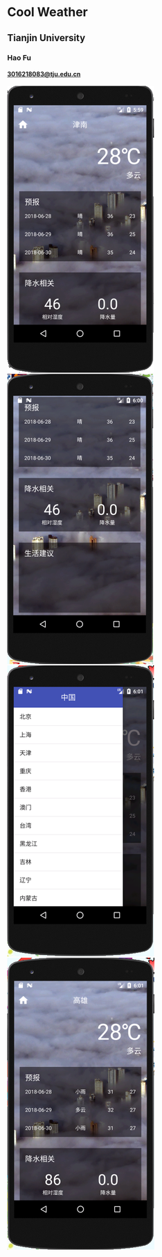 # Cool Weather
## Tianjin University
### Hao Fu
#### 3016218083@tju.edu.cn
![image](1.png)
![image](2.png)
![image](3.png)
![image](4.png)
